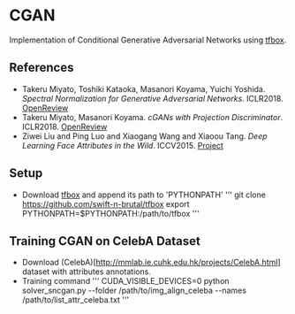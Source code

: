 [//]: <links>
[sngans]: https://openreview.net/forum?id=B1QRgziT-
[pcgans]: https://openreview.net/forum?id=ByS1VpgRZ
[celeba]: http://mmlab.ie.cuhk.edu.hk/projects/CelebA.html

# CGAN
Implementation of Conditional Generative Adversarial Networks using [tfbox](https://github.com/swift-n-brutal/tfbox).

## References
- Takeru Miyato, Toshiki Kataoka, Masanori Koyama, Yuichi Yoshida. *Spectral Normalization for Generative Adversarial Networks*. ICLR2018. [OpenReview][sngans]
- Takeru Miyato, Masanori Koyama. *cGANs with Projection Discriminator*. ICLR2018. [OpenReview][pcgans]
- Ziwei Liu and Ping Luo and Xiaogang Wang and Xiaoou Tang. *Deep Learning Face Attributes in the Wild*. ICCV2015. [Project][celeba]

## Setup

- Download [tfbox](https://github.com/swift-n-brutal/tfbox) and append its path to 'PYTHONPATH'
'''
git clone https://github.com/swift-n-brutal/tfbox
export PYTHONPATH=$PYTHONPATH:/path/to/tfbox
'''

## Training CGAN on CelebA Dataset
- Download (CelebA)[http://mmlab.ie.cuhk.edu.hk/projects/CelebA.html] dataset with attributes annotations.
- Training command
'''
CUDA_VISIBLE_DEVICES=0 python solver_sncgan.py --folder /path/to/img_align_celeba --names /path/to/list_attr_celeba.txt
'''
